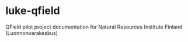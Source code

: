# luke-qfield
QField pilot project documentation for Natural Resources Institute Finland (Luonnonvarakeskus)
